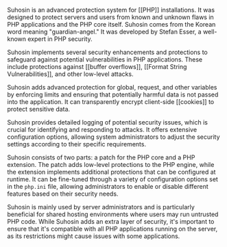 Suhosin is an advanced protection system for [[PHP]] installations. It was designed to protect servers and users from known and unknown flaws in PHP applications and the PHP core itself. Suhosin comes from the Korean word meaning "guardian-angel." It was developed by Stefan Esser, a well-known expert in PHP security.

Suhosin implements several security enhancements and protections to safeguard against potential vulnerabilities in PHP applications. These include protections against [[buffer overflows]], [[Format String Vulnerabilities]], and other low-level attacks.

Suhosin adds advanced protection for global, request, and other variables by enforcing limits and ensuring that potentially harmful data is not passed into the application. It can transparently encrypt client-side [[cookies]] to protect sensitive data.

Suhosin provides detailed logging of potential security issues, which is crucial for identifying and responding to attacks. It offers extensive configuration options, allowing system administrators to adjust the security settings according to their specific requirements.

Suhosin consists of two parts: a patch for the PHP core and a PHP extension. The patch adds low-level protections to the PHP engine, while the extension implements additional protections that can be configured at runtime. It can be fine-tuned through a variety of configuration options set in the `php.ini` file, allowing administrators to enable or disable different features based on their security needs.

Suhosin is mainly used by server administrators and is particularly beneficial for shared hosting environments where users may run untrusted PHP code. While Suhosin adds an extra layer of security, it's important to ensure that it's compatible with all PHP applications running on the server, as its restrictions might cause issues with some applications.

